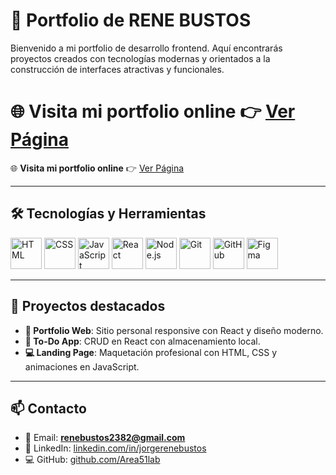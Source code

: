 # 🚀 Portfolio de RENE BUSTOS  

Bienvenido a mi portfolio de desarrollo frontend. Aquí encontrarás proyectos creados con tecnologías modernas y orientados a la construcción de interfaces atractivas y funcionales.  

🌐 **Visita mi portfolio online** 👉 [Ver Página](https://DeveloperCss.github.io/portfolio/)  
=======
🌐 **Visita mi portfolio online** 👉 [Ver Página](https://DeveloperCss.github.io/portfolio/)

---

## 🛠️ Tecnologías y Herramientas  

<p align="left">
  <img src="https://cdn.jsdelivr.net/gh/devicons/devicon/icons/html5/html5-original.svg" alt="HTML" width="50" height="50"/>
  <img src="https://cdn.jsdelivr.net/gh/devicons/devicon/icons/css3/css3-original.svg" alt="CSS" width="50" height="50"/>
  <img src="https://cdn.jsdelivr.net/gh/devicons/devicon/icons/javascript/javascript-original.svg" alt="JavaScript" width="50" height="50"/>
  <img src="https://cdn.jsdelivr.net/gh/devicons/devicon/icons/react/react-original.svg" alt="React" width="50" height="50"/>
  <img src="https://cdn.jsdelivr.net/gh/devicons/devicon/icons/nodejs/nodejs-original.svg" alt="Node.js" width="50" height="50"/>
  <img src="https://cdn.jsdelivr.net/gh/devicons/devicon/icons/git/git-original.svg" alt="Git" width="50" height="50"/>
  <img src="https://cdn.jsdelivr.net/gh/devicons/devicon/icons/github/github-original.svg" alt="GitHub" width="50" height="50"/>
  <img src="https://cdn.jsdelivr.net/gh/devicons/devicon/icons/figma/figma-original.svg" alt="Figma" width="50" height="50"/>
</p>

---

## 📂 Proyectos destacados  

- **🌟 Portfolio Web**: Sitio personal responsive con React y diseño moderno.  
- **📝 To-Do App**: CRUD en React con almacenamiento local.  
- **💻 Landing Page**: Maquetación profesional con HTML, CSS y animaciones en JavaScript.  

---

## 📫 Contacto  

- 📧 Email: **renebustos2382@gmail.com**  
- 🔗 LinkedIn: [linkedin.com/in/jorgerenebustos](https://www.linkedin.com/in/jorgerenebustos/)  
- 💻 GitHub: [github.com/Area51lab](https://github.com/Area51lab)  

